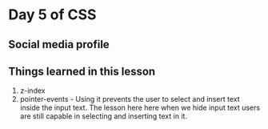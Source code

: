 # Day 5 of CSS

## Social media profile

## Things learned in this lesson

1. z-index
2. pointer-events - Using it prevents the user to select and insert text inside the input text. The lesson here here when we hide input text users are still capable in selecting and inserting text in it.
